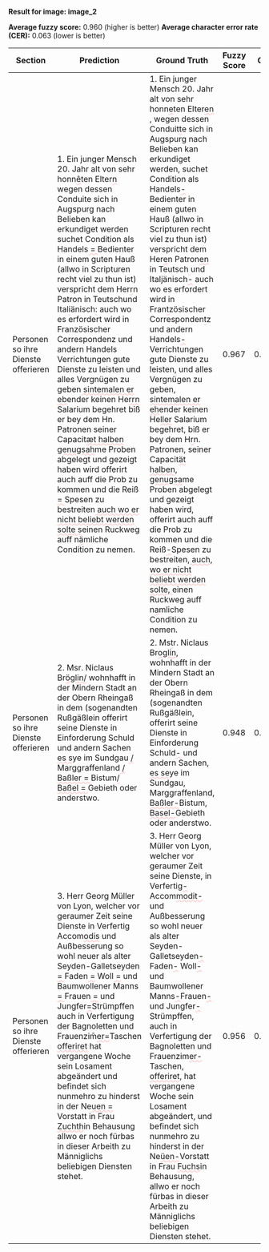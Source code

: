 **Result for image: image_2**

**Average fuzzy score:** 0.960 (higher is better)
**Average character error rate (CER):** 0.063 (lower is better)

<style>
.diff { text-decoration: underline; text-decoration-color: #ffcccc; text-decoration-style: wavy; }
</style>

| Section | Prediction | Ground Truth | Fuzzy Score | CER |
|---------|------------|--------------|-------------|-----|
| Personen so ihre Dienste offerieren | 1. Ein junger Mensch 20. Jahr alt von sehr honn<span class="diff">ê</span>ten Elter<span class="diff">n</span> wegen dessen Conduite sich in Augspurg nach Belieben kan erkundiget werden suchet Condition als Handels<span class="diff"> = </span>Bedienter in einem guten Hauß (allwo in Scripturen recht viel zu thun ist) verspricht dem Her<span class="diff">r</span>n Patron in Teutschund Ital<span class="diff">i</span>änisch<span class="diff">:</span> auch wo es erfordert wird in Französischer Correspondenz und andern Handels Verrichtungen gute Dienste zu leisten und alles Vergnügen zu geben<span class="diff"> sintemalen er eb</span>ender keinen He<span class="diff">rrn</span> Salarium begehret biß er bey dem Hn. Patronen seiner Capacit<span class="diff">æt halben genugsah</span>me Proben abgelegt und gezeigt haben wird offerirt auch auff die Prob zu kommen und die Reiß<span class="diff"> = </span>Spesen zu bestreiten<span class="diff"> auch wo er nicht beliebt werden solte s</span>einen Ruckweg auff n<span class="diff">ä</span>mliche Condition zu nemen. | 1. Ein junger Mensch 20. Jahr alt von sehr honn<span class="diff">e</span>ten Elter<span class="diff">en ,</span> wegen dessen Conduit<span class="diff">t</span>e sich in Augspurg nach Belieben kan erkundiget werden<span class="diff">,</span> suchet Condition als Handels<span class="diff">-</span>Bedienter in einem guten Hauß (allwo in Scripturen recht viel zu thun ist) verspricht dem Her<span class="diff">e</span>n Patron<span class="diff">en</span> in Teutsch<span class="diff"> </span>und Ital<span class="diff">j</span>änisch<span class="diff">-</span> auch wo es erfordert wird in Fran<span class="diff">t</span>zösischer Corresponden<span class="diff">t</span>z und andern Handels<span class="diff">-</span> Verrichtungen gute Dienste zu leisten<span class="diff">,</span> und alles Vergnügen zu geben<span class="diff">, sintemalen er eh</span>ender keinen He<span class="diff">ller</span> Salarium begehret<span class="diff">,</span> biß er bey dem H<span class="diff">r</span>n. Patronen<span class="diff">,</span> seiner Capacit<span class="diff">ät halben, genugsa</span>me Proben abgelegt und gezeigt haben wird<span class="diff">,</span> offerirt auch auff die Prob zu kommen und die Reiß<span class="diff">-</span>Spesen zu bestreiten<span class="diff">, auch, wo er nicht beliebt werden solte, </span>einen Ruckweg auff n<span class="diff">a</span>mliche Condition zu nemen. | 0.967 | 0.052 |
| Personen so ihre Dienste offerieren | 2. Msr. Niclaus Br<span class="diff">öglin/</span> wohnhafft in der Mindern Stadt an der Obern Rheingaß in dem (sogenandten Rußgäßlein offerirt seine Dienste in Einforderung Schuld und andern Sachen<span class="diff"> es s</span>ye im Sundgau<span class="diff"> /</span> Marggraffenland<span class="diff"> / Baßler = </span>Bistum<span class="diff">/ Baßel = </span>Gebieth oder anderstwo. | 2. Ms<span class="diff">t</span>r. Niclaus Br<span class="diff">oglin,</span> wohnhafft in der Mindern Stadt an der Obern Rheingaß in dem (sogenandten Rußgäßlein<span class="diff">,</span> offerirt seine Dienste in Einforderung Schuld<span class="diff">-</span> und andern Sachen<span class="diff">, es se</span>ye im Sundgau<span class="diff">,</span> Marggraffenland<span class="diff">, Baßler-</span>Bistum<span class="diff">, Basel-</span>Gebieth oder anderstwo. | 0.948 | 0.074 |
| Personen so ihre Dienste offerieren | 3. Herr Georg Müller von Lyon, welcher vor geraumer Zeit seine Dienste in Verfertig<span class="diff"> </span>Accom<span class="diff">odis</span> und Außbesserung so wohl neuer als alter Seyden-Galletseyden<span class="diff"> = </span>Faden<span class="diff"> =</span> Woll<span class="diff"> =</span> und Baumwollener Manns<span class="diff"> = </span>Frauen<span class="diff"> =</span> und Jungfer<span class="diff">=</span>Strümpffen auch in Verfertigung der Bagnoletten und Frauenzim<span class="diff">̄er=</span>Taschen<span class="diff"> offeriret</span> hat vergangene Woche sein Losament abgeändert und befindet sich nunmehro zu hinderst in der Ne<span class="diff">uen = </span>Vorstatt in Frau <span class="diff">Zuchth</span>in Behausung allwo er noch fürbas in dieser Arbeith zu Männiglichs beliebigen Diensten stehet. | 3. Herr Georg Müller von Lyon, welcher vor geraumer Zeit seine Dienste<span class="diff">,</span> in Verfertig<span class="diff">-</span>Accom<span class="diff">modit-</span> und Außbesserung so wohl neuer als alter Seyden-<span class="diff"> </span>Galletseyden<span class="diff">-</span>Faden<span class="diff">-</span> Woll<span class="diff">-</span> und Baumwollener Manns<span class="diff">-</span>Frauen<span class="diff">-</span> und Jungfer<span class="diff">-</span>Strümpffen<span class="diff">,</span> auch in Verfertigung der Bagnoletten und Frauenzim<span class="diff">er-</span>Taschen<span class="diff">, offeriret,</span> hat vergangene Woche sein Losament abgeändert<span class="diff">,</span> und befindet sich nunmehro zu hinderst in der Ne<span class="diff">üen-</span>Vorstatt in Frau <span class="diff">Fuchs</span>in Behausung<span class="diff">,</span> allwo er noch fürbas in dieser Arbeith zu Männiglichs beliebigen Diensten stehet. | 0.956 | 0.064 |
